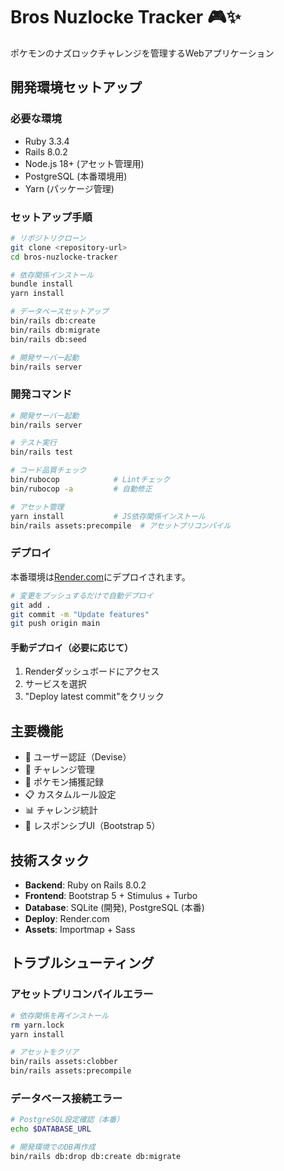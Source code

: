# Bros Nuzlocke Tracker 🎮✨

ポケモンのナズロックチャレンジを管理するWebアプリケーション

## 開発環境セットアップ

### 必要な環境
- Ruby 3.3.4
- Rails 8.0.2
- Node.js 18+ (アセット管理用)
- PostgreSQL (本番環境用)
- Yarn (パッケージ管理)

### セットアップ手順

```bash
# リポジトリクローン
git clone <repository-url>
cd bros-nuzlocke-tracker

# 依存関係インストール
bundle install
yarn install

# データベースセットアップ
bin/rails db:create
bin/rails db:migrate
bin/rails db:seed

# 開発サーバー起動
bin/rails server
```

### 開発コマンド

```bash
# 開発サーバー起動
bin/rails server

# テスト実行
bin/rails test

# コード品質チェック
bin/rubocop            # Lintチェック
bin/rubocop -a         # 自動修正

# アセット管理
yarn install           # JS依存関係インストール
bin/rails assets:precompile  # アセットプリコンパイル
```

### デプロイ

本番環境は[Render.com](https://render.com/)にデプロイされます。

```bash
# 変更をプッシュするだけで自動デプロイ
git add .
git commit -m "Update features"
git push origin main
```

#### 手動デプロイ（必要に応じて）
1. Renderダッシュボードにアクセス
2. サービスを選択
3. "Deploy latest commit"をクリック

## 主要機能

- 🔐 ユーザー認証（Devise）
- 🎯 チャレンジ管理
- 🐾 ポケモン捕獲記録
- 📋 カスタムルール設定
- 📊 チャレンジ統計
- 🎨 レスポンシブUI（Bootstrap 5）

## 技術スタック

- **Backend**: Ruby on Rails 8.0.2
- **Frontend**: Bootstrap 5 + Stimulus + Turbo
- **Database**: SQLite (開発), PostgreSQL (本番)
- **Deploy**: Render.com
- **Assets**: Importmap + Sass

## トラブルシューティング

### アセットプリコンパイルエラー
```bash
# 依存関係を再インストール
rm yarn.lock
yarn install

# アセットをクリア
bin/rails assets:clobber
bin/rails assets:precompile
```

### データベース接続エラー
```bash
# PostgreSQL設定確認（本番）
echo $DATABASE_URL

# 開発環境でのDB再作成
bin/rails db:drop db:create db:migrate
```
